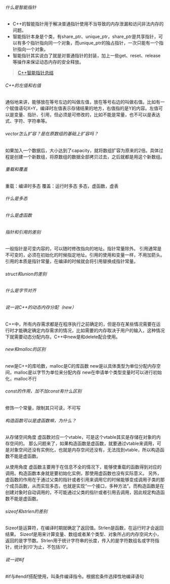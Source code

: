 ###### 什么是智能指针
* C++的智能指针用于解决普通指针使用不当导致的内存泄漏和访问非法内存的问题。
* 智能指针本身是个类，有share_ptr、unique_ptr，share_ptr是共享指针，可以有多个指针指向同一个对象，而unique_ptr的独占指针，一次只能有一个指针指向一个对象。
* 智能指针其实说白了就是对普通指针的封装，加上一些get、reset、release等操作来保证动态内存的安全释放。
>[C++智能指针总结](https://www.cnblogs.com/wuyepeng/p/9741241.html)

###### C++的左值和右值
通俗地来讲，能够放在等号左边的叫做左值，放在等号右边的叫做右值。比如有一个赋值语句X=Y，编译时左值表示存储结果的地方，右值指的是Y的内容。左值可以是变量、指针、引用，但必须是可修改的，比如不能是常量，也不可以是表达式、字符、字符串等。

###### vector怎么扩容？是在原数组的基础上扩容吗？
如果加入一个数据后，大小达到了capacity，就将数组扩容为原来的2倍。具体过程是创建一个新数组，将原数组的数据全部拷贝过去，之后就都是用这个新数组。

###### 重载和覆盖
重载：编译时多态
覆盖：运行时多态
多态，虚函数，虚表

###### 什么是多态
###### 什么是虚函数
###### 指针和引用的差别
一般指针是可变内容的，可以随时修改指向的地址。指针常量除外。
引用通常是不可变的，必须在初始化的时候指定地址。引用的使用和变量一样，不用加箭头。
引用的本质是指针常量，在编译的时候就会将引用替换成指针常量。

###### struct和union的差别
###### 什么是字节对齐
###### 说一说C++的动态内存分配（new）
C++中，所有内存需求都是在程序执行之前确定的，但是存在某些情况需要在运行时才能确定确定内存需求的情况，比如需要的内存取决于用户的输入，这种情况下就需要动态分配内存。C++中new是和delete配合使用。

###### new和malloc的区别
new是C++的库哈数，malloc是C的库函数
new是以具体类型为单位分配内存空间，malloc是以字节为单位来分配内存
new在申请单个类型变量时可以进行初始化，malloc不行

###### const的作用，加不加const有什么区别
修饰一个常量，限制其只可读，不可写

###### 构造函数可以是虚函数嘛，为什么？
从存储空间角度
虚函数对应一个vtable，可是这个vtable其实是存储在对象的内存空间的。
那么问题来了，如果构造函数是虚函数，就要通过vtable来调用，可是对象空间还没有实例化，也就是内存空间还没有，无法找到vtable，所以构造函数不能是虚函数。

从使用角度
虚函数主要用于在信息不全的情况下，能够使重载的函数得到对应的调用。构造函数本身就是要初始化实例，那使用虚函数也没有实际意义。
另外，虚函数的作用在于通过父类的指针或者引用来调用它的时候能够变成调用子类的那个成员函数，从而实现多态，也就是实现“一个接口，多种方法”。而构造函数是在创建对象时自动调用的，不可能通过父类的指针或者引用去调用，因此规定构造函数不能是虚函数。

###### sizeof和strlen的差别
Sizeof是运算符，在编译时期就确定了返回值。Strlen是函数，在运行时才会返回结果。
Sizeof是用来计算变量、数组或者某个类型、对象所占的内存空间大小，返回的是字节数。Strlen用于统计字符串的长度，传入的是字符数组名或字符指针，统计到’/0’为止，不包括’/0’。

###### 说一说#if
\#if与#endif搭配使用，叫条件编译指令。根据宏条件选择性地编译语句
